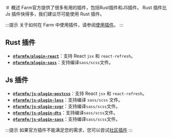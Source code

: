 ＃ 概述
Farm官方提供了很多有用的插件，包括Rust插件和JS插件。 Rust 插件比 Js 插件快得多，我们建议尽可能使用 Rust 插件。

:::提示
关于如何在 Farm 中使用插件，请参阅[使用插件](/docs/using-plugins)。
:::

## Rust 插件

* **[`@farmfe/plugin-react`](./react)**：支持 React `jsx` 和 `react-refresh`。
* **[`@farmfe/plugin-sass`](./sass)**：支持编译`sass/scss`文件。

## Js 插件

* **[`@farmfe/js-plugin-postcss`](./js-postcss)**：支持 React `jsx` 和 `react-refresh`。
* **[`@farmfe/js-plugin-less`](./js-less)**：支持编译 `sass/scss` 文件。
* **[`@farmfe/js-plugin-svgr`](./js-svgr)**：支持编译`sass/scss`文件。
* **[`@farmfe/js-plugin-dts`](./js-dts)**：支持编译`sass/scss`文件。
* **[`@farmfe/js-plugin-sass`](./js-sass)**：支持编译`sass/scss`文件。

:::提示
如果官方插件不能满足您的需求，您可以尝试[社区插件](../community-plugin)
:::